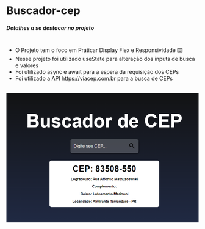 # Buscador-cep

<h5>Detalhes a se destacar no projeto</h5>

<ul>
     <li>O Projeto tem o foco em Práticar Display Flex e Responsividade ⌨️</li>
     <li>Nesse projeto foi utilizado useState para alteração dos inputs de busca e valores</li>
     <li>Foi utilizado async e await para a espera da requisição dos CEPs</li>
     <li>Foi utilizado a API https://viacep.com.br para a busca de CEPs</li>
</ul>
<br>


<img src="Screenshot_2.png" alt="">
